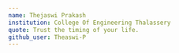 ```yaml
---
name: Thejaswi Prakash
institution: College Of Engineering Thalassery
quote: Trust the timing of your life.
github_user: Theaswi-P
---
```

